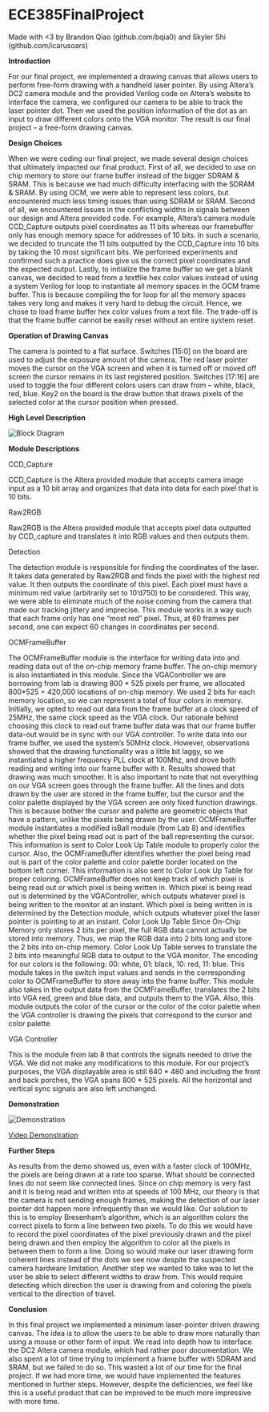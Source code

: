 # ECE385FinalProject

Made with <3 by Brandon Qiao (github.com/bqia0) and Skyler Shi (github.com/icarusoars)

**Introduction**

For our final project, we implemented a drawing canvas that allows users to perform free-form drawing with a handheld laser pointer. By using Altera’s DC2 camera module and the provided Verilog code on Altera’s website to interface the camera, we configured our camera to be able to track the laser pointer dot. Then we used the position information of the dot as an input to draw different colors onto the VGA monitor. The result is our final project – a free-form drawing canvas.

**Design Choices**

When we were coding our final project, we made several design choices that ultimately impacted our final product. First of all, we decided to use on chip memory to store our frame buffer instead of the bigger SDRAM & SRAM. This is because we had much difficulty interfacing with the SDRAM & SRAM. By using OCM, we were able to represent less colors, but encountered much less timing issues than using SDRAM or SRAM. 
Second of all, we encountered issues in the conflicting widths in signals between our design and Altera provided code. For example, Altera’s camera module CCD_Capture outputs pixel coordinates as 11 bits whereas our framebuffer only has enough memory space for addresses of 10 bits. In such a scenario, we decided to truncate the 11 bits outputted by the CCD_Capture into 10 bits by taking the 10 most significant bits. We performed experiments and confirmed such a practice does give us the correct pixel coordinates and the expected output.
Lastly, to initialize the frame buffer so we get a blank canvas, we decided to read from a textfile hex color values instead of using a system Verilog for loop to instantiate all memory spaces in the OCM frame buffer. This is because compiling the for loop for all the memory spaces takes very long and makes it very hard to debug the circuit. Hence, we chose to load frame buffer hex color values from a text file. The trade-off is that the frame buffer cannot be easily reset without an entire system reset.

**Operation of Drawing Canvas**

The camera is pointed to a flat surface. Switches [15:0] on the board are used to adjust the exposure amount of the camera. The red laser pointer moves the cursor on the VGA screen and when it is turned off or moved off screen the cursor remains in its last registered position. Switches [17:16] are used to toggle the four different colors users can draw from – white, black, red, blue. Key2 on the board is the draw button that draws pixels of the selected color at the cursor position when pressed.

**High Level Description**

![Block Diagram](https://raw.githubusercontent.com/bqia0/Laser-Pointer-Paint/master/images/Block.png?raw=true)

 
**Module Descriptions**

CCD_Capture

CCD_Capture is the Altera provided module that accepts camera image input as a 10 bit array and organizes that data into data for each pixel that is 10 bits.


Raw2RGB

Raw2RGB is the Altera provided module that accepts pixel data outputted by CCD_capture and translates it into RGB values and then outputs them.


Detection

The detection module is responsible for finding the coordinates of the laser. It takes data generated by Raw2RGB and finds the pixel with the highest red value. It then outputs the coordinate of this pixel. Each pixel must have a minimum red value (arbitrarily set to 10’d750) to be considered. This way, we were able to eliminate much of the noise coming from the camera that made our tracking jittery and imprecise. This module works in a way such that each frame only has one “most red” pixel. Thus, at 60 frames per second, one can expect 60 changes in coordinates per second. 


OCMFrameBuffer

The OCMFrameBuffer module is the interface for writing data into and reading data out of the on-chip memory frame buffer. The on-chip memory is also instantiated in this module. Since the VGAController we are borrowing from lab is drawing 800 * 525 pixels per frame, we allocated 800*525 = 420,000 locations of on-chip memory. We used 2 bits for each memory location, so we can represent a total of four colors in memory. 
Initially, we opted to read out data from the frame buffer at a clock speed of 25MHz, the same clock speed as the VGA clock. Our rationale behind choosing this clock to read out frame buffer data was that our frame buffer data-out would be in sync with our VGA controller. To write data into our frame buffer, we used the system’s 50MHz clock. However, observations showed that the drawing functionality was a little bit laggy, so we instantiated a higher frequency PLL clock at 100Mhz, and drove both reading and writing into our frame buffer with it. Results showed that drawing was much smoother.
It is also important to note that not everything on our VGA screen goes through the frame buffer. All the lines and dots drawn by the user are stored in the frame buffer, but the cursor and the color palette displayed by the VGA screen are only fixed function drawings. This is because bother the cursor and palette are geometric objects that have a pattern, unlike the pixels being drawn by the user. OCMFrameBuffer module instantiates a modified isBall module (from Lab 8) and identifies whether the pixel being read out is part of the ball representing the cursor. This information is sent to Color Look Up Table module to properly color the cursor. Also, the OCMFrameBuffer identifies whether the pixel being read out is part of the color palette and color palette border located on the bottom left corner. This information is also sent to Color Look Up Table for proper coloring.
OCMFrameBuffer does not keep track of which pixel is being read out or which pixel is being written in. Which pixel is being read out is determined by the VGAController, which outputs whatever pixel is being written to the monitor at an instant. Which pixel is being written in is determined by the Detection module, which outputs whatever pixel the laser pointer is pointing to at an instant.
Color Look Up Table
Since On-Chip Memory only stores 2 bits per pixel, the full RGB data cannot actually be stored into memory. Thus, we map the RGB data into 2 bits long and store the 2 bits into on-chip memory. Color Look Up Table serves to translate the 2 bits into meaningful RGB data to output to the VGA monitor. 
The encoding for our colors is the following: 00: white, 01: black, 10: red, 11: blue.
This module takes in the switch input values and sends in the corresponding color to OCMFrameBuffer to store away into the frame buffer. This module also takes in the output data from the OCMFrameBuffer, translates the 2 bits into VGA red, green and blue data, and outputs them to the VGA.
Also, this module outputs the color of the cursor or the color of the color palette when the VGA controller is drawing the pixels that correspond to the cursor and color palette.


VGA Controller

This is the module from lab 8 that controls the signals needed to drive the VGA. We did not make any modifications to this module. For our project’s purposes, the VGA displayable area is still 640 * 480 and including the front and back porches, the VGA spans 800 * 525 pixels. All the horizontal and vertical sync signals are also left unchanged.

**Demonstration**

![Demonstration](https://github.com/bqia0/Laser-Pointer-Paint/blob/master/images/demo.jpg?raw=true)

[Video Demonstration](https://youtu.be/l6_TmI1IFWs)

**Further Steps**

As results from the demo showed us, even with a faster clock of 100MHz, the pixels are being drawn at a rate too sparse. What should be connected lines do not seem like connected lines. Since on chip memory is very fast and it is being read and written into at speeds of 100 MHz, our theory is that the camera is not sending enough frames, making the detection of our laser pointer dot happen more infrequently than we would like.
Our solution to this is to employ Bresenham’s algorithm, which is an algorithm colors the correct pixels to form a line between two pixels. To do this we would have to record the pixel coordinates of the pixel previously drawn and the pixel being drawn and then employ the algorithm to color all the pixels in between them to form a line. Doing so would make our laser drawing form coherent lines instead of the dots we see now despite the suspected camera hardware limitation.
Another step we wanted to take was to let the user be able to select different widths to draw from. This would require detecting which direction the user is drawing from and coloring the pixels vertical to the direction of travel.


**Conclusion**

In this final project we implemented a minimum laser-pointer driven drawing canvas. The idea is to allow the users to be able to draw more naturally than using a mouse or other form of input. We read into depth how to interface the DC2 Altera camera module, which had rather poor documentation. We also spent a lot of time trying to implement a frame buffer with SDRAM and SRAM, but we failed to do so. This wasted a lot of our time for the final project. If we had more time, we would have implemented the features mentioned in further steps. However, despite the deficiencies, we feel like this is a useful product that can be improved to be much more impressive with more time.

